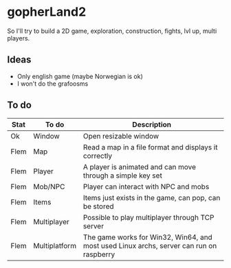 # gopherLand2

So I'll try to build a 2D game, exploration, construction, fights, lvl up, multi players.

## Ideas

- Only english game (maybe Norwegian is ok)
- I won't do the grafoosms

## To do

| Stat | To do         | Description                                                                             |
| ---- | ------------- | --------------------------------------------------------------------------------------- |
| Ok   | Window        | Open resizable window                                                                   |
| Flem | Map           | Read a map in a file format and displays it correctly                                   |
| Flem | Player        | A player is animated and can move through a simple key set                              |
| Flem | Mob/NPC       | Player can interact with NPC and mobs                                                   |
| Flem | Items         | Items just exists in the game, can pop, can be stored                                   |
| Flem | Multiplayer   | Possible to play multiplayer through TCP server                                         |
| Flem | Multiplatform | The game works for Win32, Win64, and most used Linux archs, server can run on raspberry |